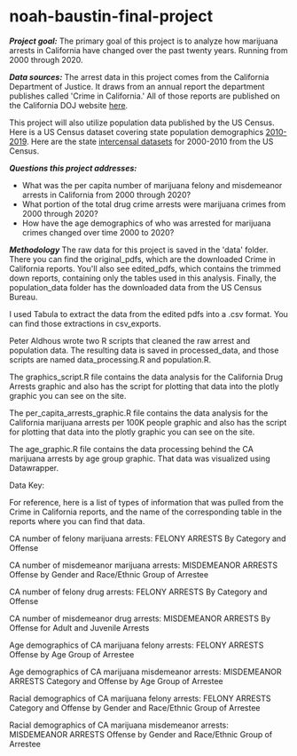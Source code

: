 # noah-baustin-final-project

***Project goal:***
The primary goal of this project is to analyze how marijuana arrests in California have changed over the past twenty years. Running from 2000 through 2020.

***Data sources:***
The arrest data in this project comes from the California Department of Justice. It draws from an annual report the department publishes called 'Crime in California.' All of those reports are published on the California DOJ website [here](https://oag.ca.gov/cjsc/pubs#crime).

This project will also utilize population data published by the US Census. Here is a US Census dataset covering state population demographics [2010-2019](https://www.census.gov/data/datasets/time-series/demo/popest/2010s-state-detail.html). Here are the state [intercensal datasets](https://www.census.gov/data/datasets/time-series/demo/popest/intercensal-2000-2010-state.html) for 2000-2010 from the US Census.

***Questions this project addresses:***
- What was the per capita number of marijuana felony and misdemeanor arrests in California from 2000 through 2020?
- What portion of the total drug crime arrests were marijuana crimes from 2000 through 2020?
- How have the age demographics of who was arrested for marijuana crimes changed over time 2000 to 2020?

***Methodology***
The raw data for this project is saved in the 'data' folder. There you can find the original_pdfs, which are the downloaded Crime in California reports. You'll also see edited_pdfs, which contains the trimmed down reports, containing only the tables used in this analysis. Finally, the population_data folder has the downloaded data from the US Census Bureau.

I used Tabula to extract the data from the edited pdfs into a .csv format. You can find those extractions in csv_exports.

Peter Aldhous wrote two R scripts that cleaned the raw arrest and population data. The resulting data is saved in processed_data, and those scripts are named data_processing.R and population.R.

The graphics_script.R file contains the data analysis for the California Drug Arrests graphic and also has the script for plotting that data into the plotly graphic you can see on the site.

The per_capita_arrests_graphic.R file contains the data analysis for the California marijuana arrests per 100K people graphic and also has the script for plotting that data into the plotly graphic you can see on the site.

The age_graphic.R file contains the data processing behind the CA marijuana arrests by age group graphic. That data was visualized using Datawrapper.

Data Key:

For reference, here is a list of types of information that was pulled from the Crime in California reports, and the name of the corresponding table in the reports where you can find that data.

CA number of felony marijuana arrests:
FELONY ARRESTS
By Category and Offense

CA number of misdemeanor marijuana arrests:
MISDEMEANOR ARRESTS
Offense by Gender and Race/Ethnic Group of Arrestee

CA number of felony drug arrests:
FELONY ARRESTS
By Category and Offense

CA number of misdemeanor drug arrests:
MISDEMEANOR ARRESTS
By Offense for Adult and Juvenile Arrests

Age demographics of CA marijuana felony arrests:
FELONY ARRESTS
Offense by Age Group of Arrestee

Age demographics of CA marijuana misdemeanor arrests:
MISDEMEANOR ARRESTS
Category and Offense by Age Group of Arrestee

Racial demographics of CA marijuana felony arrests:
FELONY ARRESTS
Category and Offense by Gender and Race/Ethnic Group of Arrestee

Racial demographics of CA marijuana misdemeanor arrests:
MISDEMEANOR ARRESTS
Offense by Gender and Race/Ethnic Group of Arrestee




